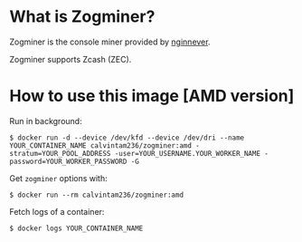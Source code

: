 # What is Zogminer?

Zogminer is the console miner provided by [nginnever](https://github.com/nginnever/zogminer).

Zogminer supports Zcash (ZEC).

# How to use this image [AMD version]

Run in background:

```console
$ docker run -d --device /dev/kfd --device /dev/dri --name YOUR_CONTAINER_NAME calvintam236/zogminer:amd -stratum=YOUR_POOL_ADDRESS -user=YOUR_USERNAME.YOUR_WORKER_NAME -password=YOUR_WORKER_PASSWORD -G
```

Get `zogminer` options with:

```console
$ docker run --rm calvintam236/zogminer:amd
```

Fetch logs of a container:

```console
$ docker logs YOUR_CONTAINER_NAME
```
